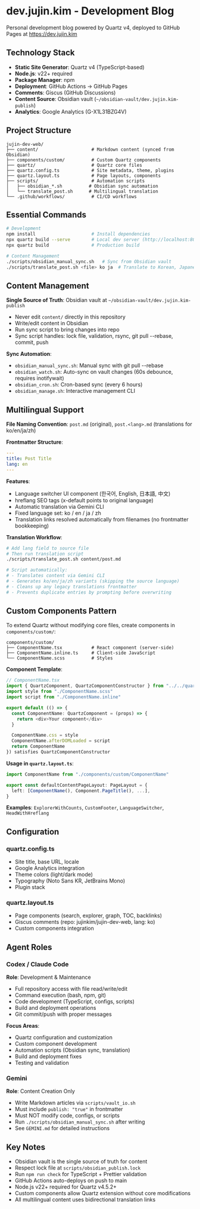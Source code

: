 # dev.jujin.kim - Development Blog

Personal development blog powered by Quartz v4, deployed to GitHub Pages at https://dev.jujin.kim

## Technology Stack

- **Static Site Generator**: Quartz v4 (TypeScript-based)
- **Node.js**: v22+ required
- **Package Manager**: npm
- **Deployment**: GitHub Actions → GitHub Pages
- **Comments**: Giscus (GitHub Discussions)
- **Content Source**: Obsidian vault (`~/obsidian-vault/dev.jujin.kim-publish`)
- **Analytics**: Google Analytics (G-X1L31BZG4V)

## Project Structure

```
jujin-dev-web/
├── content/                    # Markdown content (synced from Obsidian)
├── components/custom/          # Custom Quartz components
├── quartz/                     # Quartz core files
├── quartz.config.ts            # Site metadata, theme, plugins
├── quartz.layout.ts            # Page layouts, components
├── scripts/                    # Automation scripts
│   ├── obsidian_*.sh          # Obsidian sync automation
│   └── translate_post.sh      # Multilingual translation
└── .github/workflows/          # CI/CD workflows
```

## Essential Commands

```bash
# Development
npm install                     # Install dependencies
npx quartz build --serve        # Local dev server (http://localhost:8080)
npx quartz build                # Production build

# Content Management
./scripts/obsidian_manual_sync.sh   # Sync from Obsidian vault
./scripts/translate_post.sh <file> ko ja  # Translate to Korean, Japanese
```

## Content Management

**Single Source of Truth**: Obsidian vault at `~/obsidian-vault/dev.jujin.kim-publish`

- Never edit `content/` directly in this repository
- Write/edit content in Obsidian
- Run sync script to bring changes into repo
- Sync script handles: lock file, validation, rsync, git pull --rebase, commit, push

**Sync Automation**:

- `obsidian_manual_sync.sh`: Manual sync with git pull --rebase
- `obsidian_watch.sh`: Auto-sync on vault changes (60s debounce, requires inotifywait)
- `obsidian_cron.sh`: Cron-based sync (every 6 hours)
- `obsidian_manage.sh`: Interactive management CLI

## Multilingual Support

**File Naming Convention**: `post.md` (original), `post.<lang>.md` (translations for ko/en/ja/zh)

**Frontmatter Structure**:

```yaml
---
title: Post Title
lang: en
---
```

**Features**:

- Language switcher UI component (한국어, English, 日本語, 中文)
- hreflang SEO tags (x-default points to original language)
- Automatic translation via Gemini CLI
- Fixed language set: ko / en / ja / zh
- Translation links resolved automatically from filenames (no frontmatter bookkeeping)

**Translation Workflow**:

```bash
# Add lang field to source file
# Then run translation script
./scripts/translate_post.sh content/post.md

# Script automatically:
# - Translates content via Gemini CLI
# - Generates ko/en/ja/zh variants (skipping the source language)
# - Cleans up any legacy translations frontmatter
# - Prevents duplicate entries by prompting before overwriting
```

## Custom Components Pattern

To extend Quartz without modifying core files, create components in `components/custom/`:

```
components/custom/
├── ComponentName.tsx           # React component (server-side)
├── ComponentName.inline.ts     # Client-side JavaScript
└── ComponentName.scss          # Styles
```

**Component Template**:

```typescript
// ComponentName.tsx
import { QuartzComponent, QuartzComponentConstructor } from "../../quartz/components/types"
import style from "./ComponentName.scss"
import script from "./ComponentName.inline"

export default (() => {
  const ComponentName: QuartzComponent = (props) => {
    return <div>Your component</div>
  }

  ComponentName.css = style
  ComponentName.afterDOMLoaded = script
  return ComponentName
}) satisfies QuartzComponentConstructor
```

**Usage in `quartz.layout.ts`**:

```typescript
import ComponentName from "./components/custom/ComponentName"

export const defaultContentPageLayout: PageLayout = {
  left: [ComponentName(), Component.PageTitle(), ...],
}
```

**Examples**: `ExplorerWithCounts`, `CustomFooter`, `LanguageSwitcher`, `HeadWithHreflang`

## Configuration

### quartz.config.ts

- Site title, base URL, locale
- Google Analytics integration
- Theme colors (light/dark mode)
- Typography (Noto Sans KR, JetBrains Mono)
- Plugin stack

### quartz.layout.ts

- Page components (search, explorer, graph, TOC, backlinks)
- Giscus comments (repo: jujinkim/jujin-dev-web, lang: ko)
- Custom components integration

## Agent Roles

### Codex / Claude Code

**Role**: Development & Maintenance

- Full repository access with file read/write/edit
- Command execution (bash, npm, git)
- Code development (TypeScript, configs, scripts)
- Build and deployment operations
- Git commit/push with proper messages

**Focus Areas**:

- Quartz configuration and customization
- Custom component development
- Automation scripts (Obsidian sync, translation)
- Build and deployment fixes
- Testing and validation

### Gemini

**Role**: Content Creation Only

- Write Markdown articles via `scripts/vault_io.sh`
- Must include `publish: "true"` in frontmatter
- Must NOT modify code, configs, or scripts
- Run `./scripts/obsidian_manual_sync.sh` after writing
- See `GEMINI.md` for detailed instructions

## Key Notes

- Obsidian vault is the single source of truth for content
- Respect lock file at `scripts/obsidian_publish.lock`
- Run `npm run check` for TypeScript + Prettier validation
- GitHub Actions auto-deploys on push to main
- Node.js v22+ required for Quartz v4.5.2+
- Custom components allow Quartz extension without core modifications
- All multilingual content uses bidirectional translation links
